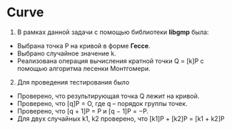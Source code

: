 # Curve
1. В рамках данной задачи с помощью библиотеки __libgmp__ была:
- Выбрана точка P на кривой в форме __Гессе__.
- Выбрано случайное значение k. 
- Реализована операция вычисления кратной точки Q = [k]P с помощью алгоритма лесенки Монтгомери. 
2. Для проведения тестирования было 
- Проверено, что результирующая точка Q лежит на кривой. 
- Проверено, что [q]P = O, где q – порядок группы точек. 
- Проверено, что [q + 1]P = P и [q − 1]P = −P. 
- Для двух случайных k1, k2 проверено, что [k1]P + [k2]P = [k1 + k2]P 
